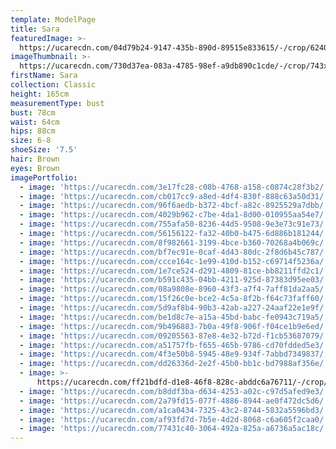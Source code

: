 ```yaml
---
template: ModelPage
title: Sara
featuredImage: >-
  https://ucarecdn.com/04d79b24-9147-435b-890d-89515e833615/-/crop/6240x3148/0,0/-/preview/
imageThumbnail: >-
  https://ucarecdn.com/730d37ea-083a-4785-98ef-a9db890c1cde/-/crop/743x950/862,4/-/preview/
firstName: Sara
collection: Classic
height: 165cm
measurementType: bust
bust: 78cm
waist: 64cm
hips: 88cm
size: 6-8
shoeSize: '7.5'
hair: Brown
eyes: Brown
imagePortfolio:
  - image: 'https://ucarecdn.com/3e17fc28-c08b-4768-a158-c0874c28f3b2/'
  - image: 'https://ucarecdn.com/cb017cc9-a8ed-4df4-830f-888c63a50d31/'
  - image: 'https://ucarecdn.com/96f6aedb-b372-4bcf-a82c-8925529a7dbb/'
  - image: 'https://ucarecdn.com/4029b962-c7be-4da1-8d00-010955aa54e7/'
  - image: 'https://ucarecdn.com/755afa50-8236-44d5-9508-9e3e73c91e73/'
  - image: 'https://ucarecdn.com/56156122-fa32-40b0-b475-6d886b181244/'
  - image: 'https://ucarecdn.com/8f982661-3199-4bce-b360-70268a4b069c/'
  - image: 'https://ucarecdn.com/bf7ec91e-0caf-4d43-80dc-2f8d6b45c787/'
  - image: 'https://ucarecdn.com/ccce164c-1e99-410d-b152-c69714f5236a/'
  - image: 'https://ucarecdn.com/1e7ce524-d291-4809-81ce-bb8211ffd2c1/'
  - image: 'https://ucarecdn.com/b591c435-04bb-4211-925d-87383d95ee03/'
  - image: 'https://ucarecdn.com/08a9808e-8960-43f3-a7f4-7aff81da2aa5/'
  - image: 'https://ucarecdn.com/15f26c0e-bce2-4c5a-8f2b-f64c73faff60/'
  - image: 'https://ucarecdn.com/5d9af8b4-90b3-42ab-a227-24aaf22e1e9f/'
  - image: 'https://ucarecdn.com/be1d8c7e-a15a-45bd-babc-fe0943c719a5/'
  - image: 'https://ucarecdn.com/9b496883-7b0a-49f8-906f-f04ce1b9e6ed/'
  - image: 'https://ucarecdn.com/09205563-87e8-4e32-b72d-f1cb53687079/'
  - image: 'https://ucarecdn.com/a51757fb-f655-465b-9786-cd70fdded5e3/'
  - image: 'https://ucarecdn.com/4f3e50b8-5945-48e9-934f-7abbd7349837/'
  - image: 'https://ucarecdn.com/dd26336d-2e2f-45b0-bb1c-bd7988af356e/'
  - image: >-
      https://ucarecdn.com/ff21bdfd-d1e8-46f8-828c-abddc6a76711/-/crop/2069x1579/380,0/-/preview/
  - image: 'https://ucarecdn.com/b8ddf3ba-d634-4253-a02c-c97d5afed9e3/'
  - image: 'https://ucarecdn.com/2a79fd15-077f-4886-8944-ae0f472dc5d6/'
  - image: 'https://ucarecdn.com/a1ca0434-7325-43c2-8744-5832a5596bd3/'
  - image: 'https://ucarecdn.com/af93fd7d-7b5e-4d2d-8068-c6a605f2caa0/'
  - image: 'https://ucarecdn.com/77431c40-3064-492a-825a-a6736a5ac18c/'
---
```


